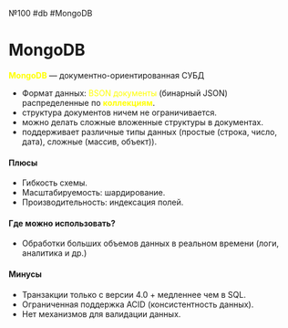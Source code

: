 №100 #db #MongoDB
# MongoDB

**<font color="#ffff00">MongoDB</font>** — документно-ориентированная СУБД
- Формат данных: <font color="#ffff00">BSON документы </font>(бинарный JSON) распределенные по **<font color="#ffff00">коллекциям</font>**.
- структура документов ничем не ограничивается.
- можно делать сложные вложенные структуры в документах.
- поддерживает различные типы данных (простые (строка, число, дата), сложные (массив, объект)).
 
#### Плюсы
- Гибкость схемы.
- Масштабируемость: шардирование.
- Производительность: индексация полей.

#### Где можно использовать?
- Обработки больших объемов данных в реальном времени (логи, аналитика и др.)

#### Минусы
- Транзакции только с версии 4.0 + медленнее чем в SQL.
- Ограниченная поддержка ACID (консистентность данных).
- Нет механизмов для валидации данных.


